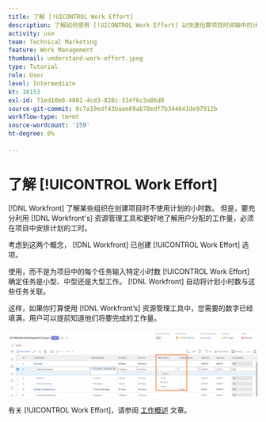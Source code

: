 ```yaml
---
title: 了解 [!UICONTROL Work Effort]
description: 了解如何使用 [!UICONTROL Work Effort] 以快速估算项目时间轴中的计划小时数。
activity: use
team: Technical Marketing
feature: Work Management
thumbnail: understand-work-effort.jpeg
type: Tutorial
role: User
level: Intermediate
kt: 10153
exl-id: 71ed10b8-4801-4cd3-828c-334f6c3a86d8
source-git-commit: 0c7a19edf43baae69ab78edf7b344641de97912b
workflow-type: tm+mt
source-wordcount: '159'
ht-degree: 0%

---
```


# 了解 [!UICONTROL Work Effort]

[!DNL Workfront] 了解某些组织在创建项目时不使用计划的小时数。 但是，要充分利用 [!DNL Workfront's] 资源管理工具和更好地了解用户分配的工作量，必须在项目中安排计划的工时。

考虑到这两个概念， [!DNL Workfront] 已创建 [!UICONTROL Work Effort] 选项。

使用，而不是为项目中的每个任务输入特定小时数 [!UICONTROL Work Effort] 确定任务是小型、中型还是大型工作。 [!DNL Workfront] 自动将计划小时数与这些任务关联。

这样，如果你打算使用 [!DNL Workfront’s] 资源管理工具中，您需要的数字已经填满，用户可以提前知道他们将要完成的工作量。

![项目任务列表 [!UICONTROL Work Effort] 列](assets/planner-fund-work-effort.png)

<!---
need hyperlink below
--->

有关 [!UICONTROL Work Effort]，请参阅 [工作概述](https://experienceleague.adobe.com/docs/workfront/using/manage-work/tasks/task-information/work-effort.html?lang=en) 文章。

